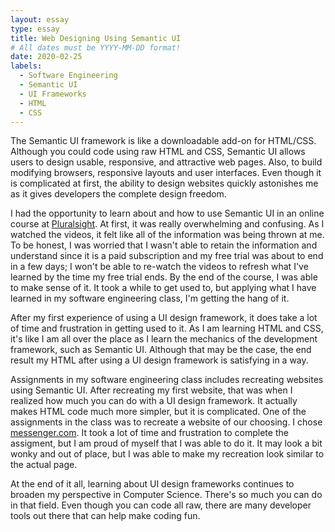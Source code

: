 ```yaml
---
layout: essay
type: essay
title: Web Designing Using Semantic UI
# All dates must be YYYY-MM-DD format!
date: 2020-02-25
labels:
  - Software Engineering
  - Semantic UI
  - UI Frameworks
  - HTML
  - CSS
---
```

The Semantic UI framework is like a downloadable add-on for HTML/CSS. Although you could code using raw HTML and CSS, Semantic UI allows users to design usable, responsive, and attractive web pages. Also, to build modifying browsers, responsive layouts and user interfaces. Even though it is complicated at first, the ability to design websites quickly astonishes me as it gives developers the complete design freedom.

I had the opportunity to learn about and how to use Semantic UI in an online course at [Pluralsight](https://www.pluralsight.com/courses/semantic-ui-2-0). At first, it was really overwhelming and confusing. As I watched the videos, it felt like all of the information was being thrown at me. To be honest, I was worried that I wasn't able to retain the information and understand since it is a paid subscription and my free trial was about to end in a few days; I won't be able to re-watch the videos to refresh what I've learned by the time my free trial ends. By the end of the course, I was able to make sense of it. It took a while to  get used to, but applying what I have learned in my software engineering class, I'm getting the hang of it.

After my first experience of using a UI design framework, it does take a lot of time and frustration in getting used to it. As I am learning HTML and CSS, it's like I am all over the place as I learn the mechanics of the development framework, such as Semantic UI. Although that may be the case, the end result my HTML after using a UI  design framework is satisfying in a way. 

Assignments in my software engineering class includes recreating websites using Semantic UI. After recreating my first website, that was when I realized how much you can do with a UI design framework. It actually makes HTML code much more simpler, but it is complicated. One of the assignments in the class was to recreate a website of our choosing. I chose [messenger.com](https://www.messenger.com). It took a lot of time and frustration to complete the assigment, but I am proud of myself that I was able to do it. It may look a bit wonky and out of place, but I was able to make my recreation look similar to the actual page. 

At the end of it all, learning about UI design frameworks continues to broaden my perspective in Computer Science. There's so much you can do in that field. Even though you can code all raw, there are many developer tools out there that can help make coding fun. 

